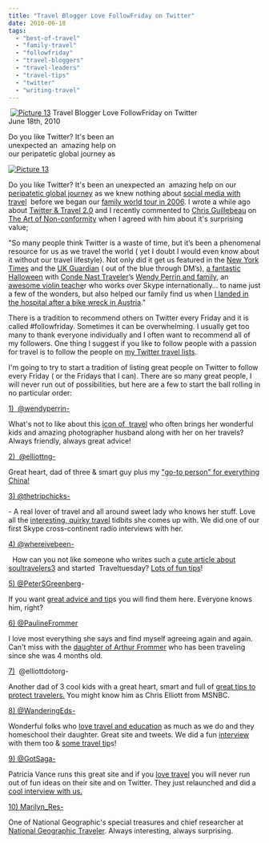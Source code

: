 ```yaml
---
title: "Travel Blogger Love FollowFriday on Twitter"
date: 2010-06-18
tags: 
  - "best-of-travel"
  - "family-travel"
  - "followfriday"
  - "travel-bloggers"
  - "travel-leaders"
  - "travel-tips"
  - "twitter"
  - "writing-travel"
---
```


  [![Picture 13](https://pub-ac94b3f306b24c0dba4238943c97f2e1.r2.dev/6a00e5502a950788330133f174fd52970b.jpg)](https://pub-ac94b3f306b24c0dba4238943c97f2e1.r2.dev/6a00e5502a950788330133f174fd52970b.jpg) Travel Blogger Love FollowFriday on Twitter  
June 18th, 2010

Do you like Twitter? It's been an  
unexpected an  amazing help on  
our peripatetic global journey as 

<!--more-->

[![Picture 13](https://pub-ac94b3f306b24c0dba4238943c97f2e1.r2.dev/6a00e5502a950788330133f174fe57970b.jpg)](https://pub-ac94b3f306b24c0dba4238943c97f2e1.r2.dev/6a00e5502a950788330133f174fe57970b.jpg)

Do you like Twitter? It's been an unexpected an  amazing help on our [peripatetic global journey](http://soultravelers3new.local/2009/04/how-to-travel-the-world-as-a-digital-nomad-family.html) as we knew nothing about [social media with travel](http://dannybrown.me/2010/04/07/social-media-and-travel-by-jeanne-dee/)  before we began our [family world tour in 2006](http://soultravelers3new.local/2006/08/timing-is-eve-1.html). I wrote a while ago about [Twitter & Travel 2.0](http://soultravelers3new.local/2009/02/twitter-travel-20.html) and I recently commented to [Chris Guillebeau](http://chrisguillebeau.com/3x5/) on [The Art of Non-conformity](http://chrisguillebeau.com/3x5/) when I agreed with him about it's surprising value;

"So many people think Twitter is a waste of time, but it’s been a phenomenal resource for us as we travel the world ( yet I doubt I would even know about it without our travel lifestyle). Not only did it get us featured in the [New York Times](http://frugaltraveler.blogs.nytimes.com/2009/11/11/qa-with-jeanne-dee-the-nomadic-family-traveler/) and the [UK Guardian](http://www.guardian.co.uk/travel/2010/jan/03/travel-gurus-2010-guide) ( out of the blue through DM’s), [a fantastic Halloween](http://soultravelers3new.local/2009/10/best-halloween-europe-or-us-conde-nast-youtube-video-social-media-twitter-nyc-wendy-perrin.html) with [Conde Nast Traveler](http://www.concierge.com/cntraveler)’s [Wendy Perrin and family](http://www.concierge.com/cntraveler/blogs/perrinpost/2008/11/a-halloween-wit.html), an [awesome violin teache](http://www.violinexplorer.com/)r who works over Skype internationally… to name just a few of the wonders, but also helped our family find us when [I landed in the hospital after a bike wreck in Austria](http://soultravelers3new.local/2009/09/-a-travelers-tragic-tale-handling-travel-disasters-medical-emergency-.html)."

There is a tradition to recommend others on Twitter every Friday and it is called #followfriday. Sometimes it can be overwhelming. I usually get too many to thank everyone individually and I often want to recommend all of my followers. One thing I suggest if you like to follow people with a passion for travel is to follow the people on [my Twitter travel lists](http://twitter.com/#/list/soultravelers3/travelers). 

I'm going to try to start a tradition of listing great people on Twitter to follow every Friday ( or the Fridays that I can). There are so many great people, I will never run out of possibilities, but here are a few to start the ball rolling in no particular order:

[1)  @wendyperrin-](http://twitter.com/wendyperrin)

What's not to like about this [icon of  travel](http://wendyperrin) who often brings her wonderful kids and amazing photographer husband along with her on her travels? Always friendly, always great advice!  

[2)  @elliottng-](http://twitter.com/elliottng)

Great heart, dad of three & smart guy plus my ["go-to person" for everything China!](http://twitter.com/thetripchicks)

[](http://twitter.com/thetripchicks)[3) @thetripchicks-](http://twitter.com/thetripchicks)

[](http://twitter.com/thetripchicks)\- A real lover of travel and all around sweet lady who knows her stuff. Love all the [interesting, quirky travel](http://www.thetripchicks.com/) tidbits she comes up with. We did one of our first Skype cross-continent radio interviews with her.

[4) @](http://twitter.com/whereivebeen)[whereivebeen-](http://twitter.com/whereivebeen)

 [](http://twitter.com/whereivebeen) How can you not like someone who writes such a [cute article about soultravelers3](http://blog.whereivebeen.com/2009/07/touting-time-soultravelers3.html) and started  Traveltuesday? [Lots of fun tips](http://www.whereivebeen.com/)!

[5) @PeterSGreenberg](http://twitter.com/PeterSGreenberg)\-

[](http://twitter.com/PeterSGreenberg)

If you want [great advice and tip](http://www.petergreenberg.com/)s you will find them here. Everyone knows him, right?

[6) @PaulineFrommer](http://twitter.com/PaulineFrommer)

I love most everything she says and find myself agreeing again and again. Can't miss with the [daughter of Arthur Frommer](http://www.frommers.com/pauline/) who has been traveling since she was 4 months old.

[](http://twitter.com/elliottdotorg)[](http://twitter.com/elliottdotorg)[7)](http://twitter.com/elliottdotorg)  @elliottdotorg-

[](http://twitter.com/elliottdotorg)

[](http://twitter.com/elliottdotorg)Another dad of 3 cool kids with a great heart, smart and full of [great tips to protect travelers.](http://www.elliott.org/) You might know him as Chris Elliott from MSNBC.

[](http://twitter.com/WanderingEds)

[8) @WanderingEds-](http://twitter.com/WanderingEds)

Wonderful folks who [love travel and education](http://www.wanderingeducators.com/) as much as we do and they homeschool their daughter. Great site and tweets. We did a fun [interview](http://www.wanderingeducators.com/best/traveling/global-travelers-soultravelers3.html) with them too & [some travel tip](http://www.wanderingeducators.com/best/traveling/travel-writers-secrets-top-travel-planning-tips.html)s!

[9) @GotSaga-](http://twitter.com/GotSaga)

Patricia Vance runs this great site and if you [love travel](http://www.gotsaga.com/) you will never run out of fun ideas on their site and on Twitter. They just relaunched and did a [cool interview with us.](http://www.gotsaga.com/detailsaga/our-interview-with-soultravelers3/3344)

[10) Marilyn\_Res-](http://twitter.com/Marilyn_Res)

One of National Geographic's special treasures and chief researcher at [National Geographic Traveler](http://blogs.nationalgeographic.com/blogs/intelligenttravel/). Always interesting, always surprising.

##

